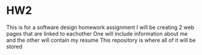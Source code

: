 # HW2
This is for a software design homework assignment
I will be creating 2 web pages that are linked to eachother
One will include information about me and the other will contain my resume
This repository is where all of it will be stored
